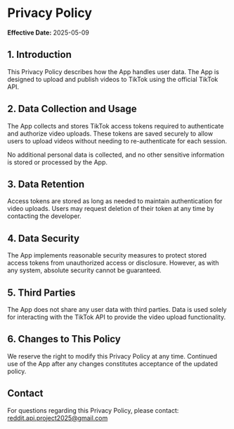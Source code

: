 # Privacy Policy

**Effective Date:** 2025-05-09

## 1. Introduction

This Privacy Policy describes how the App handles user data. The App is designed to upload and publish videos to TikTok using the official TikTok API.

## 2. Data Collection and Usage

The App collects and stores TikTok access tokens required to authenticate and authorize video uploads. These tokens are saved securely to allow users to upload videos without needing to re-authenticate for each session.

No additional personal data is collected, and no other sensitive information is stored or processed by the App.

## 3. Data Retention

Access tokens are stored as long as needed to maintain authentication for video uploads. Users may request deletion of their token at any time by contacting the developer.

## 4. Data Security

The App implements reasonable security measures to protect stored access tokens from unauthorized access or disclosure. However, as with any system, absolute security cannot be guaranteed.

## 5. Third Parties

The App does not share any user data with third parties. Data is used solely for interacting with the TikTok API to provide the video upload functionality.

## 6. Changes to This Policy

We reserve the right to modify this Privacy Policy at any time. Continued use of the App after any changes constitutes acceptance of the updated policy.

## Contact

For questions regarding this Privacy Policy, please contact: reddit.api.project2025@gmail.com
